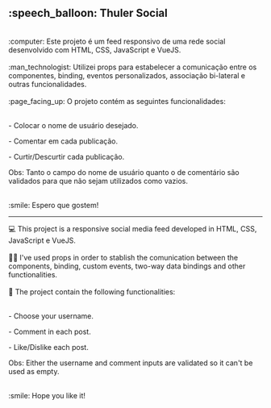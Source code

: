 <h2>:speech_balloon: Thuler Social</h2>
<br>
:computer: Este projeto é um feed responsivo de uma rede social desenvolvido com HTML, CSS, JavaScript e VueJS.
<br>
<br>
:man_technologist: Utilizei props para estabelecer a comunicação entre os componentes, binding, eventos personalizados, associação bi-lateral e outras funcionalidades.
<br>
<br>
:page_facing_up: O projeto contém as seguintes funcionalidades:
<br>
<br>
<p>- Colocar o nome de usuário desejado.</p>
<p>- Comentar em cada publicação.</p>
<p>- Curtir/Descurtir cada publicação.</p>
<p>Obs: Tanto o campo do nome de usuário quanto o de comentário são validados para que não sejam utilizados como vazios.</p>
<br>
:smile: Espero que gostem!

<hr>

:computer: This project is a responsive social media feed developed in HTML, CSS, JavaScript e VueJS.
<br>
<br>
:man_technologist: I've used props in order to stablish the comunication between the components, binding, custom events, two-way data bindings and other functionalities.
<br>
<br>
:page_facing_up: The project contain the following functionalities:
<br>
<br>
<p>- Choose your username.</p>
<p>- Comment in each post.</p>
<p>- Like/Dislike each post.</p>
<p>Obs: Either the username and comment inputs are validated so it can't be used as empty.</p>
<br>
:smile: Hope you like it!
